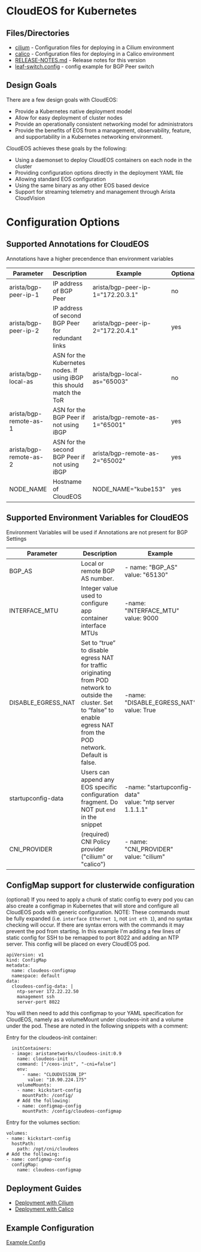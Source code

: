 # CloudEOS for Kubernetes

## Files/Directories
* [cilium](cilum) - Configuration files for deploying in a Cilium environment
* [calico](calico) - Configuration files for deploying in a Calico environment
* [RELEASE-NOTES.md](RELEASE-NOTES.md) - Release notes for this version
* [leaf-switch.config](leaf-switch-config) - config example for BGP Peer switch

## Design Goals
There are a few design goals with CloudEOS:
* Provide a Kubernetes native deployment model
* Allow for easy deployment of cluster nodes
* Provide an operationally consistent networking model for administrators
* Provide the benefits of EOS from a management, observability, feature, and supportability in a Kubernetes networking environment.

CloudEOS achieves these goals by the following:

* Using a daemonset to deploy CloudEOS containers on each node in the cluster
* Providing configuration options directly in the deployment YAML file
* Allowing standard EOS configuration
* Using the same binary as any other EOS based device
* Support for streaming telemetry and management through Arista CloudVision

# Configuration Options
## Supported Annotations for CloudEOS

Annotations have a higher precendence than environment variables

|Parameter | Description | Example |Optional|
|----------|-------------|---------|--------|
|arista/bgp-peer-ip-1|IP address of BGP Peer | arista/bgp-peer-ip-1="172.20.3.1"|no|
|arista/bgp-peer-ip-2|IP address of second BGP Peer for redundant links| arista/bgp-peer-ip-2="172.20.4.1"|yes|
|arista/bgp-local-as |ASN for the Kubernetes nodes.  If using iBGP this should match the ToR| arista/bgp-local-as="65003"|no|
|arista/bgp-remote-as-1 |ASN for the BGP Peer if not using iBGP| arista/bgp-remote-as-1="65001"|yes|
|arista/bgp-remote-as-2 |ASN for the second BGP Peer if not using iBGP| arista/bgp-remote-as-2="65002"|yes|
|NODE_NAME | Hostname of CloudEOS | NODE_NAME="kube153" | yes |

## Supported Environment Variables for CloudEOS

Environment Variables will be used if Annotations are not present for BGP Settings

|Parameter | Description | Example |
|----------|-------------|---------|
|BGP_AS    | Local or remote BGP AS number.| - name: "BGP_AS" </br> value: "65130"| 
|INTERFACE_MTU| Integer value used to configure app container interface MTUs|-name: "INTERFACE_MTU" </br> value: 9000|
|DISABLE_EGRESS_NAT|Set to “true” to disable egress NAT for traffic originating from POD network to outside the cluster.  Set to “false” to enable egress NAT from the POD network. Default is false. |-name: "DISABLE_EGRESS_NAT" </br> value: True|
|startupconfig-data|Users can append any EOS specific configuration fragment. Do NOT put `end` in the snippet|-name: "startupconfig-data" </br> value: "ntp server 1.1.1.1"|
|CNI_PROVIDER| (required) CNI Policy provider ("cilium" or "calico")| - name: "CNI_PROVIDER" </br> value: "cilium"|
## ConfigMap support for clusterwide configuration

(optional) If you need to apply a chunk of static config to every pod you can also create a configmap in Kubernetes that will store and configure all CloudEOS pods with generic configuration.  NOTE: These commands must be fully expanded (i.e. `interface Ethernet 1`, not `int eth 1`), and no syntax checking will occur.  If there are syntax errors with the commands it may prevent the pod from starting.  In this example I'm adding a few lines of static config for SSH to be remapped to port 8022 and adding an NTP server.  This config will be placed on every CloudEOS pod.

    apiVersion: v1
    kind: ConfigMap
    metadata:
      name: cloudeos-configmap
      namespace: default
    data:
      cloudeos-config-data: |
        ntp-server 172.22.22.50
        management ssh
        server-port 8022

You will then need to add this configmap to your YAML specification for CloudEOS, namely as a volumeMount under cloudeos-init and a volume under the pod.  These are noted in the following snippets with a comment:

Entry for the cloudeos-init container:

      initContainers:
      - image: aristanetworks/cloudeos-init:0.9
        name: cloudeos-init
        command: ["/ceos-init", "-cni=false"]
        env:
          - name: "CLOUDVISION_IP"
            value: "10.90.224.175"
        volumeMounts:
        - name: kickstart-config
          mountPath: /config/
        # Add the following:
        - name: configmap-config
          mountPath: /config/cloudeos-configmap

Entry for the volumes section:

    volumes:
    - name: kickstart-config
      hostPath:
        path: /opt/cni/cloudeos
    # Add the following:
    - name: configmap-config
      configMap:
        name: cloudeos-configmap


## Deployment Guides
* [Deployment with Cilium](cilium)
* [Deployment with Calico](calico)

## Example Configuration
[Example Config](EXAMPLE.md)
